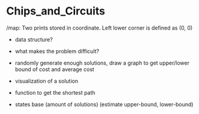 # Chips_and_Circuits

/map:
    Two prints stored in coordinate.
    Left lower corner is defined as (0, 0)
    
 - data structure?
 - what makes the problem difficult?
 - randomly generate enough solutions, 
 draw a graph to get upper/lower bound of cost and average cost
 - visualization of a solution
 - function to get the shortest path
 
 - states base (amount of solutions) 
 (estimate upper-bound, lower-bound)
 